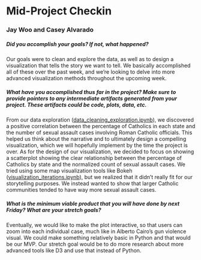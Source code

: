 # Mid-Project Checkin
### Jay Woo and Casey Alvarado

##### Did you accomplish your goals?  If not, what happened?

Our goals were to clean and explore the data, as well as to design a visualization that tells the story we want to tell. We basically accomplished all of these over the past week, and we’re looking to delve into more advanced visualization methods throughout the upcoming week. 

##### What have you accomplished thus far in the project?  Make sure to provide pointers to any intermediate artifacts generated from your project.  These artifacts could be code, plots, data, etc.

From our data exploration ([data_cleaning_exploration.ipynb](https://github.com/jay-woo/DataScience16CTW/blob/master/data_cleaning_exploration.ipynb)), we discovered a positive correlation between the percentage of Catholics in each state and the number of sexual assault cases involving Roman Catholic officials. This helped us think about the narrative and to ultimately design a compelling visualization, which we will hopefully implement by the time the project is over. As for the design of our visualization, we decided to focus on showing a scatterplot showing the clear relationship between the percentage of Catholics by state and the normalized count of sexual assault cases. We tried using some map visualization tools like Bokeh ([visualization_iterations.ipynb](https://github.com/jay-woo/DataScience16CTW/blob/master/visualization_iterations.ipynb)), but we realized that it didn’t really fit for our storytelling purposes. We instead wanted to show that larger Catholic communities tended to have way more sexual assault cases.

##### What is the minimum viable product that you will have done by next Friday?  What are your stretch goals?

Eventually, we would like to make the plot interactive, so that users can zoom into each individual case, much like in Alberto Cairo’s gun violence visual. We could make something relatively basic in Python and that would be our MVP. Our stretch goal would be to do more research about more advanced tools like D3 and use that instead of Python.
